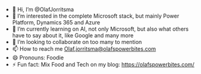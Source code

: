 - 👋 Hi, I’m @OlafJorritsma
- 👀 I’m interested in the complete Microsoft stack, but mainly Power Platform, Dynamics 365 and Azure
- 🌱 I’m currently learning on AI, not only Microsoft, but also what others have to say about it, like Google and many more
- 💞️ I’m looking to collaborate on too many to mention
- 📫 How to reach me Olaf.jorritsma@olafspowerbites.com
- 😄 Pronouns: Foodie
- ⚡ Fun fact: Mix Food and Tech on my blog: https://olafspowerbites.com/

<!---
OlafJorritsma1/OlafJorritsma1 is a ✨ special ✨ repository because its `README.md` (this file) appears on your GitHub profile.
You can click the Preview link to take a look at your changes.
--->
